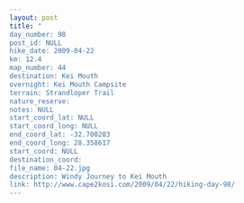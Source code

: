 ```yaml
---
layout: post
title: "
day_number: 98
post_id: NULL
hike_date: 2009-04-22
km: 12.4
map_number: 44
destination: Kei Mouth
overnight: Kei Mouth Campsite
terrain: Strandloper Trail
nature_reserve: 
notes: NULL
start_coord_lat: NULL
start_coord_long: NULL
end_coord_lat: -32.700283
end_coord_long: 28.358617
start_coord: NULL
destination_coord: 
file_name: 04-22.jpg
description: Windy Journey to Kei Mouth
link: http://www.cape2kosi.com/2009/04/22/hiking-day-98/
---
```

